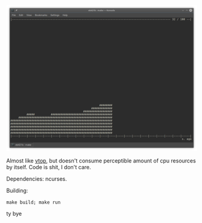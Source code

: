![](/src/Screenshot_20180502_173713.png)

Almost like [vtop](https://github.com/MrRio/vtop), but doesn't consume perceptible amount of cpu resources by itself. Code is shit, I don't care.

Dependencies: ncurses.

Building:

```
make build; make run
```

ty bye
